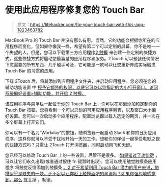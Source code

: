 # 使用此应用程序修复您的 Touch Bar

> 原文：<https://lifehacker.com/fix-your-touch-bar-with-this-app-1823463782>

MacBook Pro 的 Touch Bar 并没有那么有用。当然，它的功能会根据你所在的应用程序而变化，但如果你像我一样，希望有第二个可以定制的屏幕，你不是唯一一个失望的人。但是，您可以下载第三方应用程序[2 触摸](https://two-touch.herokuapp.com/) 来创建一些定制的快捷方式，这些快捷方式将启动您最喜爱的应用程序和服务。2Touch 可以预装任何情况下您需要的所有东西，几乎触手可及，它可能是一款可以让您重新养成实际触摸 Touch Bar 的习惯的应用。



下载 2Touch 后，将其添加到应用程序文件夹，并启动应用程序，您必须在您的辅助功能设置 中 [授予它额外的权限，以便它可以以您指定的大小打开窗口。访问系统偏好设置>辅助功能，并开启 2 触摸。](https://lifehacker.com/why-mac-apps-occasionally-ask-for-access-to-accessibili-1793348683)

该应用程序与菜单栏一起位于你的 Touch Bar 上，你可以在那里添加和定制你的 Touch Bar 按钮。您将看到一个可以启动的可用应用程序列表，以及窗口大小偏好设置。您可以一次启动多个应用程序，配置浏览器以载入选定的网页，并一次在多个屏幕上打开它们。

你可以有一个名为“Workday”的按钮，随浏览器一起启动 Slack 和你的日历应用程序，这样你就可以不受干扰地开始一天的工作。想和你的伴侣一起享受电影之夜的快捷方式吗？只需让 2Touch 打开浏览器，同时启动网飞和无缝。

您已经可以修改 Touch Bar 上的一些设置，尽管不是很多。 [如果错过了功能键](https://lifehacker.com/how-to-use-function-keys-in-windows-on-a-new-macbook-1796824928) ，可以让它们永久出现(或者通过按住 fn 键暂时出现)。您可以使用触觉触摸条应用程序 将触觉反馈添加到触摸条 [。2 对于希望利用 Touch Bar 潜力的用户来说，触摸似乎是缺失的一块。还不足以让你赶上触摸酒吧的潮流吗？如果你强烈地感觉到，那么](https://lifehacker.com/if-you-hate-the-macbook-s-new-keyboard-try-the-haptic-1819445308) [就关掉](https://lifehacker.com/how-to-disable-the-macbook-pro-touch-bar-1795941466) ，勒德。